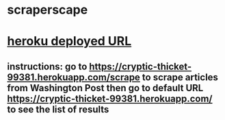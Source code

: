 # scraperscape

# [heroku deployed URL](https://cryptic-thicket-99381.herokuapp.com/)

## instructions: go to https://cryptic-thicket-99381.herokuapp.com/scrape to scrape articles from Washington Post then go to default URL https://cryptic-thicket-99381.herokuapp.com/ to see the list of results
